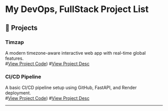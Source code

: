 # My DevOps, FullStack Project List

## 📂 Projects

###  Timzap
A modern timezone-aware interactive web app with real-time global features.  
#[View Project Code](https://github.com/codest40/timzap-mvp))    #[View Project Desc](https://codest-portfolio.vercel.app/timzap/timzap.html)


###  CI/CD Pipeline
A basic CI/CD pipeline setup using GitHub, FastAPI, and Render deployment.  
#[View Project Code](https://github.com/codest40/cicd-mvp))      #[View Project Desc](https://coming-soon)

---
